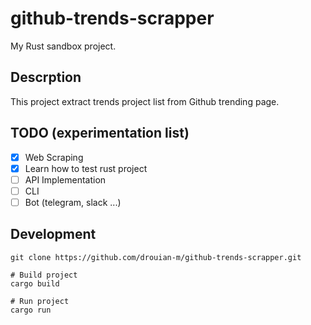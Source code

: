 # github-trends-scrapper

My Rust sandbox project.

## Descrption

This project extract trends project list from Github trending page.

## TODO (experimentation list)

- [x] Web Scraping
- [x] Learn how to test rust project
- [ ] API Implementation
- [ ] CLI
- [ ] Bot (telegram, slack ...)

## Development

```
git clone https://github.com/drouian-m/github-trends-scrapper.git

# Build project
cargo build

# Run project
cargo run 
```